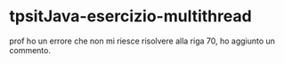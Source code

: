# tpsitJava-esercizio-multithread
prof ho un errore che non mi riesce risolvere alla riga 70, ho aggiunto un commento.
